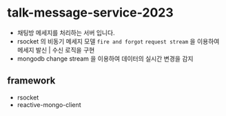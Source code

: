 # talk-message-service-2023
- 채팅방 메세지를 처리하는 서버 입니다.
- rsocket 의 비동기 메세지 모델 `fire and forgot` `request stream` 을 이용하여 메세지 발신 | 수신 로직을 구현
- mongodb change stream 을 이용하여 데이터의 실시간 변경을 감지
## framework
- rsocket
- reactive-mongo-client


